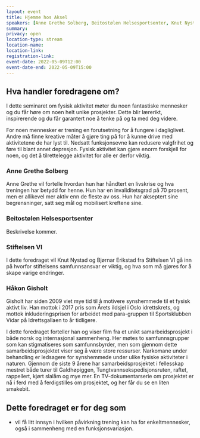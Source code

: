 ```yaml
---
layout: event
title: Hjemme hos Aksel
speakers: [Anne Grethe Solberg, Beitostølen Helsesportsenter, Knut Nystad og Bjørnar Erikstad fra Stifelsen VI, Håkon Gisholt]
summary:
privacy: open
location-type: stream
location-name: 
location-link:
registration-link:
event-date: 2022-05-09T12:00
event-date-end: 2022-05-09T15:00
---
```


## Hva handler foredragene om?
I dette seminaret om fysisk aktivitet møter du noen fantastiske mennesker og du får høre om noen 
helt unike prosjekter. Dette blir lærerikt, inspirerende og du får 
garantert noe å tenke på og ta med deg videre.

For noen mennesker er trening en forutsetning for å fungere i dagliglivet. 
Andre må finne kreative måter å gjøre ting på for å kunne drive med aktivitetene de har lyst til. 
Nedsatt funksjonsevne kan redusere valgfrihet og føre til blant annet depresjon. 
Fysisk aktivitet kan gjøre enorm forskjell for noen, og det å tilrettelegge aktivitet for alle 
er derfor viktig. 

### Anne Grethe Solberg 
Anne Grethe vil fortelle hvordan hun har håndtert en livskrise og hva treningen har betydd for henne. Hun har en invaliditetsgrad på 70 prosent, men er allikevel mer aktiv enn de fleste av oss. Hun har akseptert sine begrensninger, satt seg mål og mobilisert kreftene sine.  

### Beitostølen Helsesportsenter 
Beskrivelse kommer. 

### Stiftelsen VI 
I dette foredraget vil Knut Nystad og Bjørnar Erikstad fra Stiftelsen VI gå inn på hvorfor stiftelsens samfunnsansvar er viktig, og hva som må gjøres for å skape varige endringer. 

### Håkon Gisholt 
Gisholt har siden 2009 viet mye tid til å motivere synshemmede til et fysisk aktivt liv. Han mottok i 2017 pris som Årets ildsjel i Oslo idrettskrets, og mottok inkluderingsprisen for arbeidet med para-gruppen til Sportsklubben Vidar på Idrettsgallaen to år tidligere. 

I dette foredraget forteller han og viser film fra et unikt samarbeidsprosjekt i både norsk og internasjonal sammenheng. Her møtes to samfunnsgrupper som kan stigmatiseres som samfunnsbyrder, men som gjennom dette samarbeidsprosjektet viser seg å være store ressurser. Narkomane under behandling er ledsagere for synshemmede under ulike fysiske aktiviteter i naturen. Gjennom de siste 9 årene har samarbeidsprosjektet i fellesskap mestret både turer til Galdhøpiggen, Tungtvannsekspedisjonsruten, raftet, rappellert, kjørt slalåm og mye mer. En TV-dokumentarserie om prosjektet er nå i ferd med å ferdigstilles om prosjektet, og her får du se en liten smakebit. 

## Dette foredraget er for deg som
- vil få litt innsyn i hvilken påvirkning trening kan ha for enkeltmennesker, også i sammenheng med en funksjonsvariasjon.
